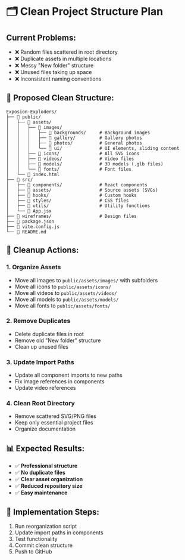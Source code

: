 # 🗂️ Clean Project Structure Plan

## Current Problems:
- ❌ Random files scattered in root directory
- ❌ Duplicate assets in multiple locations  
- ❌ Messy "New folder" structure
- ❌ Unused files taking up space
- ❌ Inconsistent naming conventions

## 🎯 Proposed Clean Structure:

```
Exposion-Exploders/
├── 📁 public/
│   ├── 📁 assets/
│   │   ├── 📁 images/
│   │   │   ├── 📁 backgrounds/     # Background images
│   │   │   ├── 📁 gallery/         # Gallery photos
│   │   │   ├── 📁 photos/          # General photos
│   │   │   └── 📁 ui/              # UI elements, sliding content
│   │   ├── 📁 icons/               # All SVG icons
│   │   ├── 📁 videos/              # Video files
│   │   ├── 📁 models/              # 3D models (.glb files)
│   │   └── 📁 fonts/               # Font files
│   └── 📄 index.html
├── 📁 src/
│   ├── 📁 components/              # React components
│   ├── 📁 assets/                  # Source assets (SVGs)
│   ├── 📁 hooks/                   # Custom hooks
│   ├── 📁 styles/                  # CSS files
│   ├── 📁 utils/                   # Utility functions
│   └── 📄 App.jsx
├── 📁 wireframes/                  # Design files
├── 📄 package.json
├── 📄 vite.config.js
└── 📄 README.md
```

## 🧹 Cleanup Actions:

### 1. **Organize Assets**
- Move all images to `public/assets/images/` with subfolders
- Move all icons to `public/assets/icons/`
- Move all videos to `public/assets/videos/`
- Move all models to `public/assets/models/`
- Move all fonts to `public/assets/fonts/`

### 2. **Remove Duplicates**
- Delete duplicate files in root
- Remove old "New folder" structure
- Clean up unused files

### 3. **Update Import Paths**
- Update all component imports to new paths
- Fix image references in components
- Update video references

### 4. **Clean Root Directory**
- Remove scattered SVG/PNG files
- Keep only essential project files
- Organize documentation

## 📊 Expected Results:
- ✅ **Professional structure**
- ✅ **No duplicate files**
- ✅ **Clear asset organization**
- ✅ **Reduced repository size**
- ✅ **Easy maintenance**

## 🚀 Implementation Steps:
1. Run reorganization script
2. Update import paths in components
3. Test functionality
4. Commit clean structure
5. Push to GitHub
